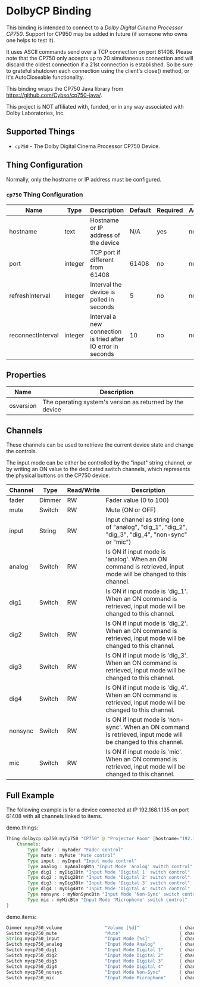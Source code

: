 # DolbyCP Binding

This binding is intended to connect to a _Dolby Digital Cinema Processor CP750_.
Support for CP950 may be added in future (if someone who owns one helps to test it).

It uses ASCII commands send over a TCP connection on port 61408.
Please note that the CP750 only accepts up to 20 simultaneous connection and will discard the oldest connection if a 21st connection is established.
So be sure to grateful shutdown each connection using the client's close() method, or it's AutoCloseable functionality.

This binding wraps the CP750 Java library from https://github.com/Cybso/cp750-java/.

This project is NOT affiliated with, funded, or in any way associated with Dolby Laboratories, Inc.

## Supported Things

- `cp750` - The Dolby Digital Cinema Processor CP750 Device.

## Thing Configuration

Normally, only the hostname or IP address must be configured.

### `cp750` Thing Configuration

| Name              | Type    | Description                                                  | Default | Required | Advanced |
|-------------------|---------|--------------------------------------------------------------|---------|----------|----------|
| hostname          | text    | Hostname or IP address of the device                         | N/A     | yes      | no       |
| port              | integer | TCP port if different from 61408                             | 61408   | no       | no       |
| refreshInterval   | integer | Interval the device is polled in seconds                     | 5       | no       | no       |
| reconnectInterval | integer | Interval a new connection is tried after IO error in seconds | 10      | no       | no       |

## Properties

| Name              | Description                                              |
|-------------------|----------------------------------------------------------|
| osversion         | The operating system's version as returned by the device |

## Channels

These channels can be used to retrieve the current device state and change the controls.

The input mode can be either be controlled by the "input" string channel, or by writing an ON value to the dedicated switch channels, which represents the physical buttons on the CP750 device. 

| Channel    | Type   | Read/Write | Description                                                                                                     |
|------------|--------|------------|-----------------------------------------------------------------------------------------------------------------|
| fader      | Dimmer | RW         | Fader value (0 to 100)                                                                                          | 
| mute       | Switch | RW         | Mute (ON or OFF)                                                                                                |
| input      | String | RW         | Input channel as string (one of "analog", "dig_1", "dig_2", "dig_3", "dig_4", "non-sync" or "mic")              |
| analog     | Switch | RW         | Is ON if input mode is 'analog'. When an ON command is retrieved, input mode will be changed to this channel.   |
| dig1       | Switch | RW         | Is ON if input mode is 'dig_1'. When an ON command is retrieved, input mode will be changed to this channel.    |
| dig2       | Switch | RW         | Is ON if input mode is 'dig_2'. When an ON command is retrieved, input mode will be changed to this channel.    |
| dig3       | Switch | RW         | Is ON if input mode is 'dig_3'. When an ON command is retrieved, input mode will be changed to this channel.    |
| dig4       | Switch | RW         | Is ON if input mode is 'dig_4'. When an ON command is retrieved, input mode will be changed to this channel.    |
| nonsync    | Switch | RW         | Is ON if input mode is 'non-sync'. When an ON command is retrieved, input mode will be changed to this channel. |
| mic        | Switch | RW         | Is ON if input mode is 'mic'. When an ON command is retrieved, input mode will be changed to this channel.      |

## Full Example

The following example is for a device connected at IP 192.168.1.135 on port 61408 with all channels linked to items. 

demo.things:

```java
Thing dolbycp:cp750:myCp750 "CP750" @ "Projector Room" [hostname="192.168.1.135", port=61408, refreshInterval=5, reconnectInterval=10] {
    Channels:
        Type fader : myFader "Fader control"
        Type mute : myMute "Mute control"
        Type input : myInput "Input mode control"
        Type analog : myAnalogBtn "Input Mode 'analog' switch control"
        Type dig1 : myDig1Btn "Input Mode 'Digital 1' switch control"
        Type dig2 : myDig2Btn "Input Mode 'Digital 2' switch control"
        Type dig3 : myDig3Btn "Input Mode 'Digital 3' switch control"
        Type dig4 : myDig4Btn "Input Mode 'Digital 4' switch control"
        Type nonsync : myNonSyncBtn "Input Mode 'Non-Sync' switch control"
        Type mic : myMicBtn "Input Mode 'Microphone' switch control"
}
```

demo.items:

```java
Dimmer mycp750_volume                "Volume [%d]"               { channel="dolbycp:cp750:myCp750:myFader" }
Switch mycp750_mute                  "Mute"                      { channel="dolbycp:cp750:myCp750:myMute" }
String mycp750_input                 "Input Mode [%s]"           { channel="dolbycp:cp750:myCp750:myInput" }
Switch mycp750_analog                "Input Mode Analog"         { channel="dolbycp:cp750:myCp750:myAnalogBtn" }
Switch mycp750_dig1                  "Input Mode Digital 1"      { channel="dolbycp:cp750:myCp750:myDig1Btn" }
Switch mycp750_dig2                  "Input Mode Digital 2"      { channel="dolbycp:cp750:myCp750:myDig2Btn" }
Switch mycp750_dig3                  "Input Mode Digital 3"      { channel="dolbycp:cp750:myCp750:myDig3Btn" }
Switch mycp750_dig4                  "Input Mode Digital 4"      { channel="dolbycp:cp750:myCp750:myDig4Btn" }
Switch mycp750_nonsyc                "Input Mode Non-Sync"       { channel="dolbycp:cp750:myCp750:myNonSyncBtn" }
Switch mycp750_mic                   "Input Mode Microphone"     { channel="dolbycp:cp750:myCp750:myMicBtn" }
```
